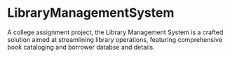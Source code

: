 # LibraryManagementSystem
 A college assignment project, the Library Management System is a crafted solution aimed at streamlining library operations, featuring comprehensive book cataloging and borrower databse and details.
